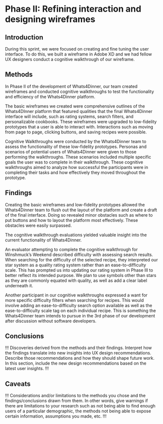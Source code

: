 # Phase II: Refining interaction and designing wireframes

## Introduction

During this sprint, we were focused on creating and fine tuning the user interface. To do this, we built a wireframe in Adobe XD and we had fellow UX designers conduct a cognitive walkthrough of our wireframe. 

## Methods

In Phase II of the development of Whats4Dinner, our team created wireframes and conducted cognitive walkthroughs to test the functionality and efficiency of the Whats4Dinner platform.

The basic wireframes we created were comprehensive outlines of the Whats4DInner platform that featured qualities that the final Whats4Dinner interface will include, such as rating systems, search filters, and personalizable cookbooks. These wireframes were upgraded to low-fidelity prototypes that a user is able to interact with. Interactions such as moving from page to page, clicking buttons, and saving recipes were possible.


Cognitive Walkthroughs were conducted by the Whats4Dinner team to assess the functionality of these low-fidelity prototypes. Personas and scenarios of potential users of Whats4Dinner were given to those performing the walkthroughs. These scenarios included multiple specific goals the user was to complete in their walkthrough. These cognitive walkthroughs aimed to analyze how successful the participants were in completing their tasks and how effectively they moved throughout the prototype.

## Findings

Creating the basic wireframes and low-fidelity prototypes allowed the Whats4Dinner team to flush out the layout of the platform and create a draft of the final interface. Doing so revealed minor obstacles such as where to put buttons and how to layout the platform most effectively. These obstacles were easily surpassed.

The cognitive walkthrough evaluations yielded valuable insight into the current functionality of Whats4Dinner. 

An evaluator attempting to complete the cognitive walkthrough for Winshmuck’s Weekend described difficulty with assessing search results. When searching for the difficulty of the selected recipe, they interpreted our star system as a quality rating system rather than an ease-to-difficulty scale. This has prompted us into updating our rating system in Phase III to better reflect its intended purpose. We plan to use symbols other than stars as they are commonly equated with quality, as well as add a clear label underneath it.

Another participant in our cognitive walkthroughs expressed a want for more specific difficulty filters when searching for recipes. This would involve adding an ease-to-difficulty search option available as well as the ease-to-difficulty scale tag on each individual recipe. This is something the Whats4Dinner team intends to pursue in the 3rd phase of our development after discussion without software developers.


## Conclusions

!!! Discoveries derived from the methods and their findings. Interpret how the findings translate into new insights into UX design recommendations. Describe those recommendations and how they should shape future work. In this section, include the new design recommendations based on the latest user insights. !!!

## Caveats

!!! Considerations and/or limitations to the methods you chose and the findings/conclusions drawn from them. In other words, give warnings if there are limitations to your research such as not being able to find enough users of a particular demographic, the methods not being able to expose certain information, assumptions you made, etc. !!!
